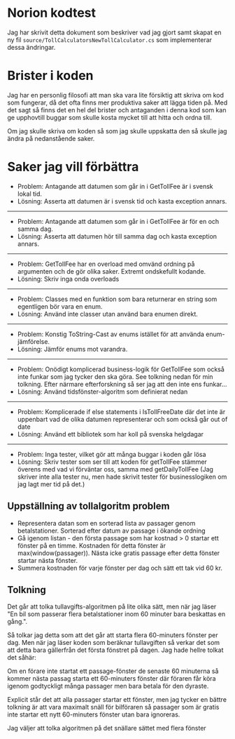 # Norion kodtest
Jag har skrivit detta dokument som beskriver vad jag gjort samt skapat en ny fil
`source/TollCalculatorsNewTollCalculator.cs` som implementerar dessa ändringar.

# Brister i koden
Jag har en personlig filosofi att man ska vara lite försiktig att skriva om kod som fungerar, då det ofta finns mer produktiva saker att lägga tiden på.
Med det sagt så finns det en hel del brister och antaganden i denna kod som kan ge upphovtill buggar som skulle kosta mycket till att hitta och ordna till.

Om jag skulle skriva om koden så som jag skulle uppskatta den så skulle jag ändra på nedanstående saker.

# Saker jag vill förbättra

- Problem: Antagande att datumen som går in i GetTollFee är i svensk lokal tid.
- Lösning: Asserta att datumen är i svensk tid och kasta exception annars.
---
- Problem: Antagande att datumen som går in i GetTollFee är för en och samma dag.
- Lösning: Asserta att datumen hör till samma dag och kasta exception annars.
---
- Problem: GetTollFee har en overload med omvänd ordning på argumenten och de gör olika saker. Extremt ondskefullt kodande.
- Lösning: Skriv inga onda overloads
---
- Problem: Classes med en funktion som bara returnerar en string som egentligen bör vara en enum.
- Lösning: Använd inte classer utan använd bara enumen direkt.
---
- Problem: Konstig ToString-Cast av enums istället för att använda enum-jämförelse.
- Lösning: Jämför enums mot varandra.
---
- Problem: Onödigt komplicerad business-logik för GetTollFee som också inte funkar som jag tycker den ska göra. See tolkning nedan för min tolkning. Efter närmare efterforskning så ser jag att den inte ens funkar...
- Lösning: Använd tidsfönster-algoritm som definierat nedan
---
- Problem: Komplicerade if else statements i IsTollFreeDate där det inte är uppenbart vad de olika datumen representerar och som också går out of date
- Lösning: Använd ett bibliotek som har koll på svenska helgdagar
---
- Problem: Inga tester, vilket gör att många buggar i koden går lösa
- Lösning: Skriv tester som ser till att koden för getTollFee stämmer överens med vad vi förväntar oss, samma med getDailyTollFee
  (Jag skriver inte alla tester nu, men hade skrivit tester för businesslogiken om jag lagt mer tid på det.)


## Uppställning av tollalgoritm problem
- Representera datan som en sorterad lista av passager genom betalstationer.
  Sorterad efter datum av passage i ökande ordning
- Gå igenom listan - den första passage som har kostnad > 0 startar ett fönster på en timme. Kostnaden för detta fönster är max(window(passager)).
 Nästa icke gratis passage efter detta fönster startar nästa fönster.
- Summera kostnaden för varje fönster per dag och sätt ett tak vid 60 kr.


## Tolkning
Det går att tolka tullavgifts-algoritmen på lite olika sätt, men när jag läser
"En bil som passerar flera betalstationer inom 60 minuter bara beskattas en gång.". 

Så tolkar jag detta som att det går att starta flera 60-minuters fönster per dag.
Men när jag läser koden som beräknar tullavgiften så verkar det som att detta bara gällerfrån det första fönstret på dagen. Jag hade hellre tolkat det såhär:

Om en förare inte startat ett passage-fönster de senaste 60 minuterna så kommer nästa passag starta ett 60-minuters fönster där föraren får köra igenom godtyckligt många passager men bara betala för den dyraste.

Explicit står det att alla passager startar ett fönster, men jag tycker en bättre tolkning är att vara maximalt snäll för bilföraren så passager som är gratis inte startar ett nytt 60-minuters fönster utan bara ignoreras.

Jag väljer att tolka algoritmen på det snällare sättet med flera fönster
